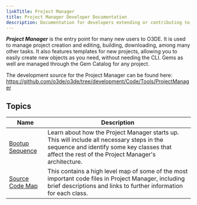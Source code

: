 ```yaml
---
linkTitle: Project Manager
title: Project Manager Developer Documentation
description: Documentation for developers extending or contributing to the Project Manager bundled as part of Open 3D Engine.
---
```


***Project Manager*** is the entry point for many new users to O3DE. It is used to manage project creation and editing, building, downloading, among many other tasks. It also features templates for new projects, allowing you to easily create new objects as you need, without needing the CLI. Gems as well are managed through the Gem Catalog for any project.

The development source for the Project Manager can be found here: https://github.com/o3de/o3de/tree/development/Code/Tools/ProjectManager

## Topics

| Name | Description |
|-|-|
| [Bootup Sequence](./bootup-sequence) | Learn about how the Project Manager starts up. This will include all necessary steps in the sequence and identify some key classes that affect the rest of the Project Manager's architecture.|
| [Source Code Map](./source-code-map) | This contains a high level map of some of the most important code files in Project Manager, including brief descriptions and links to further information for each class.|
